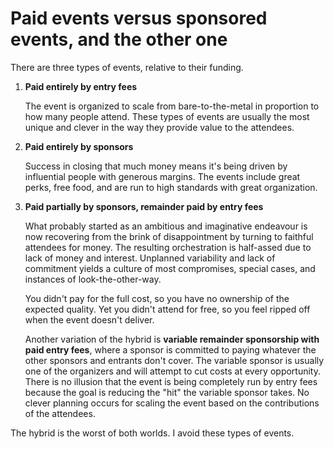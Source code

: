 # Paid events versus sponsored events, and the other one

There are three types of events, relative to their funding.

1. **Paid entirely by entry fees**

   The event is organized to scale from bare-to-the-metal in proportion to how many people attend. These types of events are usually the most unique and clever in the way they provide value to the attendees.

2. **Paid entirely by sponsors**

   Success in closing that much money means it's being driven by influential people with generous margins. The events include great perks, free food, and are run to high standards with great organization.

3. **Paid partially by sponsors, remainder paid by entry fees**

   What probably started as an ambitious and imaginative endeavour is now recovering from the brink of disappointment by turning to faithful attendees for money. The resulting orchestration is half-assed due to lack of money and interest. Unplanned variability and lack of commitment yields a culture of most compromises, special cases, and instances of look-the-other-way.

   You didn't pay for the full cost, so you have no ownership of the expected quality. Yet you didn't attend for free, so you feel ripped off when the event doesn't deliver.

   Another variation of the hybrid is **variable remainder sponsorship with paid entry fees**, where a sponsor is committed to paying whatever the other sponsors and entrants don't cover. The variable sponsor is usually one of the organizers and will attempt to cut costs at every opportunity. There is no illusion that the event is being completely run by entry fees because the goal is reducing the "hit" the variable sponsor takes. No clever planning occurs for scaling the event based on the contributions of the attendees.

The hybrid is the worst of both worlds. I avoid these types of events.

